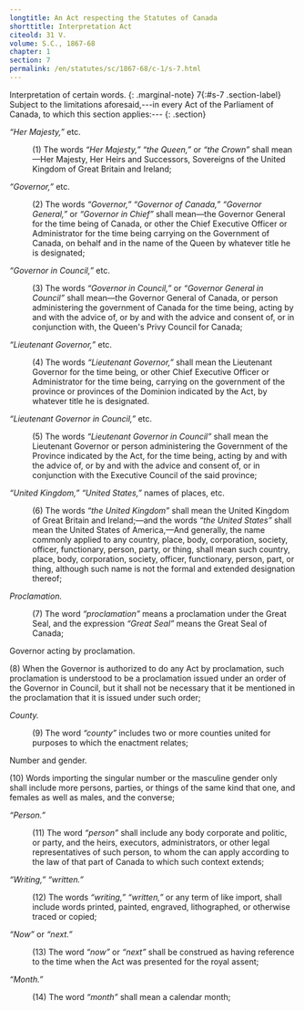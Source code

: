 ```yaml
---
longtitle: An Act respecting the Statutes of Canada
shorttitle: Interpretation Act
citeold: 31 V.
volume: S.C., 1867-68
chapter: 1
section: 7
permalink: /en/statutes/sc/1867-68/c-1/s-7.html
---
```

Interpretation of certain words.
{: .marginal-note}
<span>7</span>{:#s-7 .section-label} Subject to the limitations aforesaid,---in every Act of the Parliament of Canada, to which this section applies:---
{: .section}

<dl class="definition">
  <dt>
    <p class="marginal-note">
      <dfn>
        &ldquo;Her Majesty,&rdquo;
      </dfn>
      etc.
    </p>
  </dt>
  <dd>
    <p class="definition subsection">
      <span class="law-label" id="s-7-(1)">
        (1)
      </span>
      The words
      <span class="defined-term">
        <dfn>
          &ldquo;Her Majesty,&rdquo;
        </dfn>
      </span>
      <span class="defined-term">
        <dfn>
          &ldquo;the Queen,&rdquo;
        </dfn>
      </span>
      or
      <span class="defined-term">
        <dfn>
          &ldquo;the Crown&rdquo;
        </dfn>
      </span>
      shall mean&mdash;Her Majesty, Her Heirs and Successors, Sovereigns of the United Kingdom of Great Britain and Ireland;
    </p>
  </dd>
  <dt>
    <p class="marginal-note">
      <dfn>
        &ldquo;Governor,&rdquo;
      </dfn>
      etc.
    </p>
  </dt>
  <dd>
    <p class="definition subsection">
      <span class="law-label" id="s-7-(2)">
        (2)
      </span>
      The words
      <span class="defined-term">
        <dfn>
          &ldquo;Governor,&rdquo;
        </dfn>
      </span>
      <span class="defined-term">
        <dfn>
          &ldquo;Governor of Canada,&rdquo;
        </dfn>
      </span>
      <span class="defined-term">
        <dfn>
          &ldquo;Governor General,&rdquo;
        </dfn>
      </span>
      or
      <span class="defined-term">
        <dfn>
          &ldquo;Governor in Chief&rdquo;
        </dfn>
      </span>
      shall mean&mdash;the Governor General for the time being of Canada, or other the Chief Executive Officer or Administrator for the time being carrying on the Government of Canada, on behalf and in the name of the Queen by whatever title he is designated;
    </p>
  </dd>
  <dt>
    <p class="marginal-note">
      <dfn>
        &ldquo;Governor in Council,&rdquo;
      </dfn>
      etc.
    </p>
  </dt>
  <dd>
    <p class="definition subsection">
      <span class="law-label" id="s-7-(3)">
        (3)
      </span>
      The words
      <span class="defined-term">
        <dfn>
          &ldquo;Governor in Council,&rdquo;
        </dfn>
      </span>
      or
      <span class="defined-term">
        <dfn>
          &ldquo;Governor General in Council&rdquo;
        </dfn>
      </span>
      shall mean&mdash;the Governor General of Canada, or person administering the government of Canada for the time being, acting by and with the advice of, or by and with the advice and consent of, or in conjunction with, the Queen's Privy Council for Canada;
    </p>
  </dd>
  <dt>
    <p class="marginal-note">
      <dfn>
        &ldquo;Lieutenant Governor,&rdquo;
      </dfn>
      etc.
    </p>
  </dt>
  <dd>
    <p class="definition subsection">
      <span class="law-label" id="s-7-(4)">
        (4)
      </span>
      The words
      <span class="defined-term">
        <dfn>
          &ldquo;Lieutenant Governor,&rdquo;
        </dfn>
      </span>
      shall mean the Lieutenant Governor for the time being, or other Chief Executive Officer or Administrator for the time being, carrying on the government of the province or provinces of the Dominion indicated by the Act, by whatever title he is designated.
    </p>
  </dd>
  <dt>
    <p class="marginal-note">
      <dfn>
        &ldquo;Lieutenant Governor in Council,&rdquo;
      </dfn>
      etc.
    </p>
  </dt>
  <dd>
    <p class="definition subsection">
      <span class="law-label" id="s-7-(5)">
        (5)
      </span>
      The words
      <span class="defined-term">
        <dfn>
          &ldquo;Lieutenant Governor in Council&rdquo;
        </dfn>
      </span>
      shall mean the Lieutenant Governor or person administering the Government of the Province indicated by the Act, for the time being, acting by and with the advice of, or by and with the advice and consent of, or in conjunction with the Executive Council of the said province;
    </p>
  </dd>
  <dt>
    <p class="marginal-note">
      <dfn>
        &ldquo;United Kingdom,&rdquo;
      </dfn>
      <dfn>
        &ldquo;United States,&rdquo;
      </dfn>
      names of places, etc.
    </p>
  </dt>
  <dd>
    <p class="definition subsection">
      <span class="law-label" id="s-7-(6)">
        (6)
      </span>
      The words
      <span class="defined-term">
        <dfn>
          &ldquo;the United Kingdom&rdquo;
        </dfn>
      </span>
      shall mean the United Kingdom of Great Britain and Ireland;&mdash;and the words
      <span class="defined-term">
        <dfn>
          &ldquo;the United States&rdquo;
        </dfn>
      </span>
      shall mean the United States of America,&mdash;And generally, the name commonly applied to any country, place, body, corporation, society, officer, functionary, person, party, or thing, shall mean such country, place, body, corporation, society, officer, functionary, person, part, or thing, although such name is not the formal and extended designation thereof;
    </p>
  </dd>
  <dt>
    <p class="marginal-note">
      <dfn>
        Proclamation.
      </dfn>
    </p>
  </dt>
  <dd>
    <p class="definition subsection">
      <span class="law-label" id="s-7-(7)">
        (7)
      </span>
      The word
      <span class="defined-term">
        <dfn>
          &ldquo;proclamation&rdquo;
        </dfn>
      </span>
      means a proclamation under the Great Seal, and the expression
      <span class="defined-term">
        <dfn>
          &ldquo;Great Seal&rdquo;
        </dfn>
      </span>
      means the Great Seal of Canada;
    </p>
  </dd>
</dl>
<p class="marginal-note">
  Governor acting by proclamation.
</p>
<p class="subsection">
  <span class="law-label" id="s-7-(8)">
    (8)
  </span>
  When the Governor is authorized to do any Act by proclamation, such proclamation is understood to be a proclamation issued under an order of the Governor in Council, but it shall not be necessary that it be mentioned in the proclamation that it is issued under such order;
</p>
<dl class="definition">
  <dt>
    <p class="marginal-note">
      <dfn>
        County.
      </dfn>
    </p>
  </dt>
  <dd>
    <p class="definition subsection">
      <span class="law-label" id="s-7-(9)">
        (9)
      </span>
      The word
      <span class="defined-term">
        <dfn>
          &ldquo;county&rdquo;
        </dfn>
      </span>
      includes two or more counties united for purposes to which the enactment relates;
    </p>
  </dd>
</dl>
<p class="marginal-note">
  Number and gender.
</p>
<p class="subsection">
  <span class="law-label" id="s-7-(10)">
    (10)
  </span>
  Words importing the singular number or the masculine gender only shall include more persons, parties, or things of the same kind that one, and females as well as males, and the converse;
</p>
<dl class="definition">
  <dt>
    <p class="marginal-note">
      <dfn>
        &ldquo;Person.&rdquo;
      </dfn>
    </p>
  </dt>
  <dd>
    <p class="definition subsection">
      <span class="law-label" id="s-7-(11)">
        (11)
      </span>
      The word
      <span class="defined-term">
        <dfn>
          &ldquo;person&rdquo;
        </dfn>
      </span>
      shall include any body corporate and politic, or party, and the heirs, executors, administrators, or other legal representatives of such person, to whom the can apply according to the law of that part of Canada to which such context extends;
    </p>
  </dd>
  <dt>
    <p class="marginal-note">
      <dfn>
        &ldquo;Writing,&rdquo;
      </dfn>
      <dfn>
        &ldquo;written.&rdquo;
      </dfn>
    </p>
  </dt>
  <dd>
    <p class="definition subsection">
      <span class="law-label" id="s-7-(12)">
        (12)
      </span>
      The words
      <span class="defined-term">
        <dfn>
          &ldquo;writing,&rdquo;
        </dfn>
      </span>
      <span class="defined-term">
        <dfn>
          &ldquo;written,&rdquo;
        </dfn>
      </span>
      or any term of like import, shall include words printed, painted, engraved, lithographed, or otherwise traced or copied;
    </p>
  </dd>
  <dt>
    <p class="marginal-note">
      <dfn>
        &ldquo;Now&rdquo;
      </dfn>
      or
      <dfn>
        &ldquo;next.&rdquo;
      </dfn>
    </p>
  </dt>
  <dd>
    <p class="definition subsection">
      <span class="law-label" id="s-7-(13)">
        (13)
      </span>
      The word
      <span class="defined-term">
        <dfn>
          &ldquo;now&rdquo;
        </dfn>
      </span>
      or
      <span class="defined-term">
        <dfn>
          &ldquo;next&rdquo;
        </dfn>
      </span>
      shall be construed as having reference to the time when the Act was presented for the royal assent;
    </p>
  </dd>
  <dt>
    <p class="marginal-note">
      <dfn>
        &ldquo;Month.&rdquo;
      </dfn>
    </p>
  </dt>
  <dd>
    <p class="definition subsection">
      <span class="law-label" id="s-7-(14)">
        (14)
      </span>
      The word
      <span class="defined-term">
        <dfn>
          &ldquo;month&rdquo;
        </dfn>
      </span>
      shall mean a calendar month;
    </p>
  </dd>
</dl>